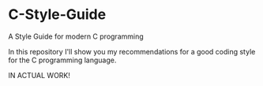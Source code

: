 # C-Style-Guide
A Style Guide for modern C programming

In this repository I'll show you my recommendations for a good coding style for the C programming language.


IN ACTUAL WORK!
